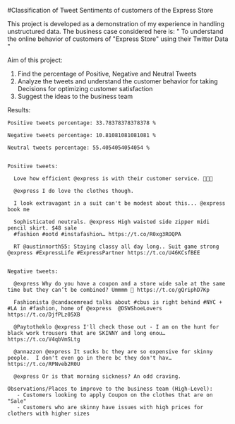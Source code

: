 #Classification of Tweet Sentiments of customers of the Express Store

This project is developed as a demonstration of my experience in handling unstructured data. The business case considered here is:
" To understand the online behavior of customers of "Express Store" using their Twitter Data "

Aim of this project:
1) Find the percentage of Positive, Negative and Neutral Tweets
2) Analyze the tweets and understand the customer behavior for taking Decisions for optimizing customer satisfaction
3) Suggest the ideas to the business team


Results:

    Positive tweets percentage: 33.78378378378378 %

    Negative tweets percentage: 10.81081081081081 %

    Neutral tweets percentage: 55.4054054054054 %


    Positive tweets:

      Love how efficient @express is with their customer service. 👍🏾😃

      @express I do love the clothes though.

      I look extravagant in a suit can't be modest about this... @express book me

      Sophisticated neutrals. @express High waisted side zipper midi pencil skirt. $48 sale
      #fashion #ootd #instafashion… https://t.co/R0xg3ROQPA

      RT @austinnorth55: Staying classy all day long.. Suit game strong @express #ExpressLife #ExpressPartner https://t.co/U46KCsfBEE


    Negative tweets:

      @express Why do you have a coupon and a store wide sale at the same time but they can’t be combined? Ummmm 🤔 https://t.co/gQriphD7Kp

      Fashionista @candacemread talks about #cbus is right behind #NYC + #LA in #fashion, home of @express  @DSWShoeLovers https://t.co/DjfPLz05XB

      @Paytotheklo @express I'll check those out - I am on the hunt for black work trousers that are SKINNY and long enou… https://t.co/V4qbVmSLtg

      @annazzon @express It sucks bc they are so expensive for skinny people.  I don't even go in there bc they don't hav… https://t.co/RPNveb2R0U

      @express Or is that morning sickness? An odd craving.

    Observations/Places to improve to the business team (High-Level):
       - Customers looking to apply Coupon on the clothes that are on "Sale"
       - Customers who are skinny have issues with high prices for clothers with higher sizes
       
